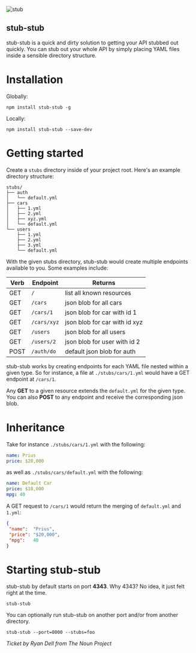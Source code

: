 ![stub](https://cdn.rawgit.com/briangonzalez/stub-stub/master/stub.svg)


stub-stub
--------
stub-stub is a quick and dirty solution to getting your API stubbed out quickly. You can stub out your whole API by simply placing YAML files inside a sensible directory structure.


Installation
============

Globally:
````
npm install stub-stub -g
````

Locally:
````
npm install stub-stub --save-dev
````

Getting started
===============
Create a `stubs` directory inside of your project root. Here's an example directory structure:

````
stubs/
├── auth
│   └── default.yml
├── cars
│   ├── 1.yml
│   ├── 2.yml
│   ├── xyz.yml
│   └── default.yml
└── users
    ├── 1.yml
    ├── 2.yml
    ├── 3.yml
    └── default.yml
````

With the given stubs directory, stub-stub would create multiple endpoints available to you. Some examples include:

| Verb  | Endpoint            | Returns                            |
| ----  | --------------------|------------------------------------|
| GET   | `/`                 | list all known resources           |
| GET   | `/cars`             | json blob for all cars             |
| GET   | `/cars/1`           | json blob for car with id 1        |
| GET   | `/cars/xyz`         | json blob for car with id xyz      |
| GET   | `/users`            | json blob for all users            |
| GET   | `/users/2`          | json blob for user with id 2       |
| POST  | `/auth/do`          | default json blob for auth         |

stub-stub works by creating endpoints for each YAML file nested within a given type. So for instance, a file at `./stubs/cars/1.yml` would have a GET endpoint at `/cars/1`.

Any **GET** to a given resource extends the `default.yml` for the given type. You can also **POST** to any endpoint and receive the corresponding json blob.


Inheritance
===========
Take for instance `./stubs/cars/1.yml` with the following:

```yaml
name: Prius
price: $20,000
````

as well as `./stubs/cars/default.yml` with the following:

```yaml
name: Default Car
price: $10,000
mpg: 40
````

A GET request to `/cars/1` would return the merging of `default.yml` and `1.yml`:

```json
{
 "name":  "Prius",
 "price": "$20,000",
 "mpg":   40
}
````


Starting stub-stub
==================
stub-stub by default starts on port **4343**. Why 4343? No idea, it just felt right at the time.

````
stub-stub
````

You can optionally run stub-stub on another port and/or from another directory.
````
stub-stub --port=8000 --stubs=foo
````





*Ticket by Ryan Dell from The Noun Project*

